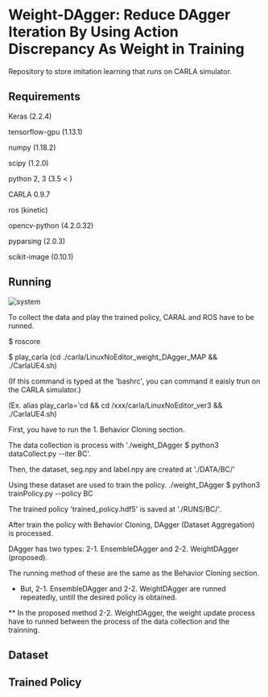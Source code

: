 # Weight-DAgger: Reduce DAgger Iteration By Using Action Discrepancy As Weight in Training
Repository to store imitation learning that runs on CARLA simulator.

Requirements
-------
Keras (2.2.4)

tensorflow-gpu (1.13.1)
  
numpy (1.18.2)
  
scipy (1.2.0)

python 2, 3 (3.5 < )
  
CARLA 0.9.7

ros (kinetic)  

opencv-python (4.2.0.32)

pyparsing (2.0.3)

scikit-image (0.10.1)


Running
-------

![system](https://user-images.githubusercontent.com/35481431/104890394-d9ea6500-59b2-11eb-9ada-99b4cf62af99.png)

To collect the data and play the trained policy, CARAL and ROS have to be runned.

$ roscore

$ play_carla (cd ./carla/LinuxNoEditor_weight_DAgger_MAP && ./CarlaUE4.sh) 

(If this command is typed at the 'bashrc', you can command it eaisly trun on the CARLA simulator.)

(Ex. alias play_carla='cd && cd /xxx/carla/LinuxNoEditor_ver3 && ./CarlaUE4.sh)

First, you have to run the 1. Behavior Cloning section.

The data collection is process with './weight_DAgger $ python3 dataCollect.py --iter BC'.

Then, the dataset, seg.npy and label.npy are created at './DATA/BC/'

Using these dataset are used to train the policy. ./weight_DAgger $ python3 trainPolicy.py --policy BC

The trained policy 'trained_policy.hdf5' is saved at './RUNS/BC/'.

After train the policy with Behavior Cloning, DAgger (Dataset Aggregation) is processed.

DAgger has two types: 2-1. EnsembleDAgger and 2-2. WeightDAgger (proposed).

The running method of these are the same as the Behavior Cloning section.

* But, 2-1. EnsembleDAgger and 2-2. WeightDAgger are runned repeatedly, untill the desired policy is obtained.

** In the proposed method 2-2. WeightDAgger, the weight update process have to runned between the process of the data collection and the trainning.


Dataset
-------

Trained Policy
-------
